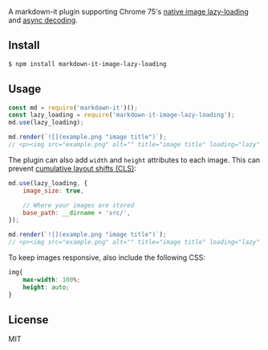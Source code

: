 A markdown-it plugin supporting Chrome 75's [native image lazy-loading](https://addyosmani.com/blog/lazy-loading/) and [async decoding](https://github.com/whatwg/html/pull/3221).

## Install

```bash
$ npm install markdown-it-image-lazy-loading
```

## Usage

```javascript
const md = require('markdown-it')();
const lazy_loading = require('markdown-it-image-lazy-loading');
md.use(lazy_loading);

md.render(`![](example.png "image title")`);
// <p><img src="example.png" alt="" title="image title" loading="lazy" decoding="async"></p>\n
```

The plugin can also add `width` and `height` attributes to each image. This can prevent [cumulative layout shifts (CLS)](https://web.dev/cls/):

```javascript
md.use(lazy_loading, {
    image_size: true,

    // Where your images are stored
    base_path: __dirname + 'src/',
});

md.render(`![](example.png "image title")`);
// <p><img src="example.png" alt="" title="image title" loading="lazy" decoding="async" width="100" height="100"></p>\n
```

To keep images responsive, also include the following CSS:
```css
img{
    max-width: 100%;
    height: auto;
}
```

## License

MIT
